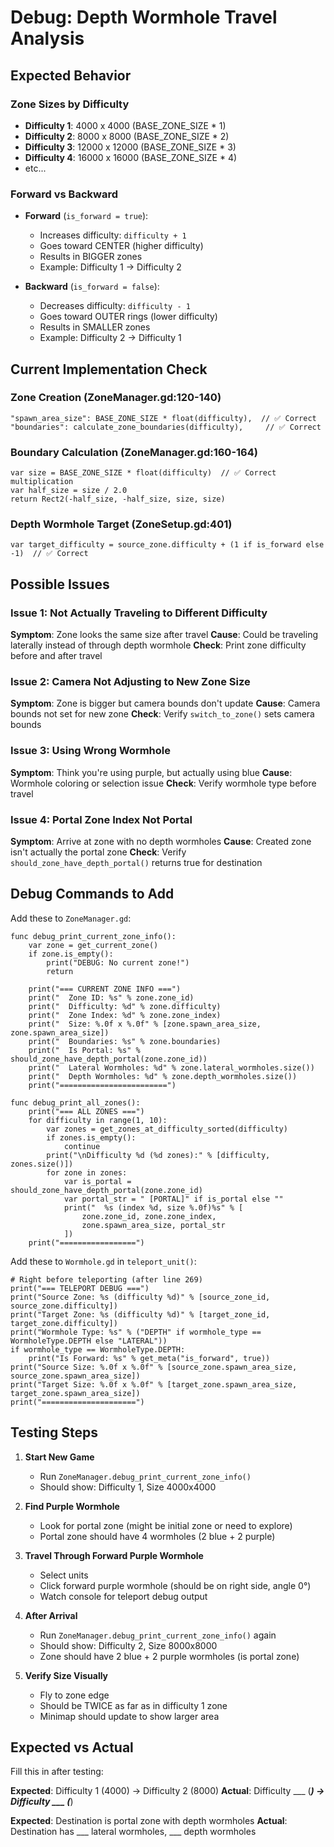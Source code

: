 # Debug: Depth Wormhole Travel Analysis

## Expected Behavior

### Zone Sizes by Difficulty
- **Difficulty 1**: 4000 x 4000 (BASE_ZONE_SIZE * 1)
- **Difficulty 2**: 8000 x 8000 (BASE_ZONE_SIZE * 2)
- **Difficulty 3**: 12000 x 12000 (BASE_ZONE_SIZE * 3)
- **Difficulty 4**: 16000 x 16000 (BASE_ZONE_SIZE * 4)
- etc...

### Forward vs Backward
- **Forward** (`is_forward = true`): 
  - Increases difficulty: `difficulty + 1`
  - Goes toward CENTER (higher difficulty)
  - Results in BIGGER zones
  - Example: Difficulty 1 → Difficulty 2

- **Backward** (`is_forward = false`):
  - Decreases difficulty: `difficulty - 1`
  - Goes toward OUTER rings (lower difficulty)
  - Results in SMALLER zones
  - Example: Difficulty 2 → Difficulty 1

## Current Implementation Check

### Zone Creation (ZoneManager.gd:120-140)
```gdscript
"spawn_area_size": BASE_ZONE_SIZE * float(difficulty),  // ✅ Correct
"boundaries": calculate_zone_boundaries(difficulty),     // ✅ Correct
```

### Boundary Calculation (ZoneManager.gd:160-164)
```gdscript
var size = BASE_ZONE_SIZE * float(difficulty)  // ✅ Correct multiplication
var half_size = size / 2.0
return Rect2(-half_size, -half_size, size, size)
```

### Depth Wormhole Target (ZoneSetup.gd:401)
```gdscript
var target_difficulty = source_zone.difficulty + (1 if is_forward else -1)  // ✅ Correct
```

## Possible Issues

### Issue 1: Not Actually Traveling to Different Difficulty
**Symptom**: Zone looks the same size after travel
**Cause**: Could be traveling laterally instead of through depth wormhole
**Check**: Print zone difficulty before and after travel

### Issue 2: Camera Not Adjusting to New Zone Size
**Symptom**: Zone is bigger but camera bounds don't update
**Cause**: Camera bounds not set for new zone
**Check**: Verify `switch_to_zone()` sets camera bounds

### Issue 3: Using Wrong Wormhole
**Symptom**: Think you're using purple, but actually using blue
**Cause**: Wormhole coloring or selection issue
**Check**: Verify wormhole type before travel

### Issue 4: Portal Zone Index Not Portal
**Symptom**: Arrive at zone with no depth wormholes
**Cause**: Created zone isn't actually the portal zone
**Check**: Verify `should_zone_have_depth_portal()` returns true for destination

## Debug Commands to Add

Add these to `ZoneManager.gd`:

```gdscript
func debug_print_current_zone_info():
    var zone = get_current_zone()
    if zone.is_empty():
        print("DEBUG: No current zone!")
        return
    
    print("=== CURRENT ZONE INFO ===")
    print("  Zone ID: %s" % zone.zone_id)
    print("  Difficulty: %d" % zone.difficulty)
    print("  Zone Index: %d" % zone.zone_index)
    print("  Size: %.0f x %.0f" % [zone.spawn_area_size, zone.spawn_area_size])
    print("  Boundaries: %s" % zone.boundaries)
    print("  Is Portal: %s" % should_zone_have_depth_portal(zone.zone_id))
    print("  Lateral Wormholes: %d" % zone.lateral_wormholes.size())
    print("  Depth Wormholes: %d" % zone.depth_wormholes.size())
    print("========================")

func debug_print_all_zones():
    print("=== ALL ZONES ===")
    for difficulty in range(1, 10):
        var zones = get_zones_at_difficulty_sorted(difficulty)
        if zones.is_empty():
            continue
        print("\nDifficulty %d (%d zones):" % [difficulty, zones.size()])
        for zone in zones:
            var is_portal = should_zone_have_depth_portal(zone.zone_id)
            var portal_str = " [PORTAL]" if is_portal else ""
            print("  %s (index %d, size %.0f)%s" % [
                zone.zone_id, zone.zone_index, 
                zone.spawn_area_size, portal_str
            ])
    print("=================")
```

Add these to `Wormhole.gd` in `teleport_unit()`:

```gdscript
# Right before teleporting (after line 269)
print("=== TELEPORT DEBUG ===")
print("Source Zone: %s (difficulty %d)" % [source_zone_id, source_zone.difficulty])
print("Target Zone: %s (difficulty %d)" % [target_zone_id, target_zone.difficulty])
print("Wormhole Type: %s" % ("DEPTH" if wormhole_type == WormholeType.DEPTH else "LATERAL"))
if wormhole_type == WormholeType.DEPTH:
    print("Is Forward: %s" % get_meta("is_forward", true))
print("Source Size: %.0f x %.0f" % [source_zone.spawn_area_size, source_zone.spawn_area_size])
print("Target Size: %.0f x %.0f" % [target_zone.spawn_area_size, target_zone.spawn_area_size])
print("=====================")
```

## Testing Steps

1. **Start New Game**
   - Run `ZoneManager.debug_print_current_zone_info()`
   - Should show: Difficulty 1, Size 4000x4000

2. **Find Purple Wormhole**
   - Look for portal zone (might be initial zone or need to explore)
   - Portal zone should have 4 wormholes (2 blue + 2 purple)

3. **Travel Through Forward Purple Wormhole**
   - Select units
   - Click forward purple wormhole (should be on right side, angle 0°)
   - Watch console for teleport debug output

4. **After Arrival**
   - Run `ZoneManager.debug_print_current_zone_info()` again
   - Should show: Difficulty 2, Size 8000x8000
   - Zone should have 2 blue + 2 purple wormholes (is portal zone)

5. **Verify Size Visually**
   - Fly to zone edge
   - Should be TWICE as far as in difficulty 1 zone
   - Minimap should update to show larger area

## Expected vs Actual

Fill this in after testing:

**Expected**: Difficulty 1 (4000) → Difficulty 2 (8000)
**Actual**: Difficulty ___ (___) → Difficulty ___ (___)

**Expected**: Destination is portal zone with depth wormholes
**Actual**: Destination has ___ lateral wormholes, ___ depth wormholes


